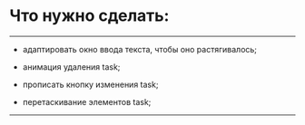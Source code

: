 # Что нужно сделать:

---

- адаптировать окно ввода текста, чтобы оно растягивалось;

* анимация удаления task;

- прописать кнопку изменения task;

* перетаскивание элементов task;

---

